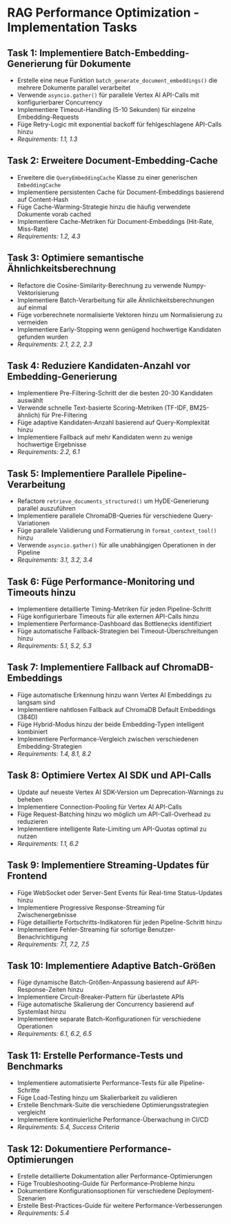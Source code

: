 # RAG Performance Optimization - Implementation Tasks

## Task 1: Implementiere Batch-Embedding-Generierung für Dokumente

- Erstelle eine neue Funktion `batch_generate_document_embeddings()` die mehrere Dokumente parallel verarbeitet
- Verwende `asyncio.gather()` für parallele Vertex AI API-Calls mit konfigurierbarer Concurrency
- Implementiere Timeout-Handling (5-10 Sekunden) für einzelne Embedding-Requests
- Füge Retry-Logic mit exponential backoff für fehlgeschlagene API-Calls hinzu
- _Requirements: 1.1, 1.3_

## Task 2: Erweitere Document-Embedding-Cache

- Erweitere die `QueryEmbeddingCache` Klasse zu einer generischen `EmbeddingCache`
- Implementiere persistenten Cache für Document-Embeddings basierend auf Content-Hash
- Füge Cache-Warming-Strategie hinzu die häufig verwendete Dokumente vorab cached
- Implementiere Cache-Metriken für Document-Embeddings (Hit-Rate, Miss-Rate)
- _Requirements: 1.2, 4.3_

## Task 3: Optimiere semantische Ähnlichkeitsberechnung

- Refactore die Cosine-Similarity-Berechnung zu verwende Numpy-Vektorisierung
- Implementiere Batch-Verarbeitung für alle Ähnlichkeitsberechnungen auf einmal
- Füge vorberechnete normalisierte Vektoren hinzu um Normalisierung zu vermeiden
- Implementiere Early-Stopping wenn genügend hochwertige Kandidaten gefunden wurden
- _Requirements: 2.1, 2.2, 2.3_

## Task 4: Reduziere Kandidaten-Anzahl vor Embedding-Generierung

- Implementiere Pre-Filtering-Schritt der die besten 20-30 Kandidaten auswählt
- Verwende schnelle Text-basierte Scoring-Metriken (TF-IDF, BM25-ähnlich) für Pre-Filtering
- Füge adaptive Kandidaten-Anzahl basierend auf Query-Komplexität hinzu
- Implementiere Fallback auf mehr Kandidaten wenn zu wenige hochwertige Ergebnisse
- _Requirements: 2.2, 6.1_

## Task 5: Implementiere Parallele Pipeline-Verarbeitung

- Refactore `retrieve_documents_structured()` um HyDE-Generierung parallel auszuführen
- Implementiere parallele ChromaDB-Queries für verschiedene Query-Variationen
- Füge parallele Validierung und Formatierung in `format_context_tool()` hinzu
- Verwende `asyncio.gather()` für alle unabhängigen Operationen in der Pipeline
- _Requirements: 3.1, 3.2, 3.4_

## Task 6: Füge Performance-Monitoring und Timeouts hinzu

- Implementiere detaillierte Timing-Metriken für jeden Pipeline-Schritt
- Füge konfigurierbare Timeouts für alle externen API-Calls hinzu
- Implementiere Performance-Dashboard das Bottlenecks identifiziert
- Füge automatische Fallback-Strategien bei Timeout-Überschreitungen hinzu
- _Requirements: 5.1, 5.2, 5.3_

## Task 7: Implementiere Fallback auf ChromaDB-Embeddings

- Füge automatische Erkennung hinzu wann Vertex AI Embeddings zu langsam sind
- Implementiere nahtlosen Fallback auf ChromaDB Default Embeddings (384D)
- Füge Hybrid-Modus hinzu der beide Embedding-Typen intelligent kombiniert
- Implementiere Performance-Vergleich zwischen verschiedenen Embedding-Strategien
- _Requirements: 1.4, 8.1, 8.2_

## Task 8: Optimiere Vertex AI SDK und API-Calls

- Update auf neueste Vertex AI SDK-Version um Deprecation-Warnings zu beheben
- Implementiere Connection-Pooling für Vertex AI API-Calls
- Füge Request-Batching hinzu wo möglich um API-Call-Overhead zu reduzieren
- Implementiere intelligente Rate-Limiting um API-Quotas optimal zu nutzen
- _Requirements: 1.1, 6.2_

## Task 9: Implementiere Streaming-Updates für Frontend

- Füge WebSocket oder Server-Sent Events für Real-time Status-Updates hinzu
- Implementiere Progressive Response-Streaming für Zwischenergebnisse
- Füge detaillierte Fortschritts-Indikatoren für jeden Pipeline-Schritt hinzu
- Implementiere Fehler-Streaming für sofortige Benutzer-Benachrichtigung
- _Requirements: 7.1, 7.2, 7.5_

## Task 10: Implementiere Adaptive Batch-Größen

- Füge dynamische Batch-Größen-Anpassung basierend auf API-Response-Zeiten hinzu
- Implementiere Circuit-Breaker-Pattern für überlastete APIs
- Füge automatische Skalierung der Concurrency basierend auf Systemlast hinzu
- Implementiere separate Batch-Konfigurationen für verschiedene Operationen
- _Requirements: 6.1, 6.2, 6.5_

## Task 11: Erstelle Performance-Tests und Benchmarks

- Implementiere automatisierte Performance-Tests für alle Pipeline-Schritte
- Füge Load-Testing hinzu um Skalierbarkeit zu validieren
- Erstelle Benchmark-Suite die verschiedene Optimierungsstrategien vergleicht
- Implementiere kontinuierliche Performance-Überwachung in CI/CD
- _Requirements: 5.4, Success Criteria_

## Task 12: Dokumentiere Performance-Optimierungen

- Erstelle detaillierte Dokumentation aller Performance-Optimierungen
- Füge Troubleshooting-Guide für Performance-Probleme hinzu
- Dokumentiere Konfigurationsoptionen für verschiedene Deployment-Szenarien
- Erstelle Best-Practices-Guide für weitere Performance-Verbesserungen
- _Requirements: 5.4_